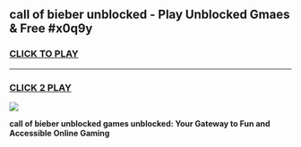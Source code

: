 
## call of bieber unblocked - Play Unblocked Gmaes & Free #x0q9y
<h3>
<a href="https://news.freeplayer.one?title=call_of_bieber_unblocked&ref=27F">CLICK TO PLAY</a></h3>
<hr>

<h3>
<a href="https://news.freeplayer.one?title=call_of_bieber_unblocked&ref=27F">CLICK 2 PLAY</a>
  
</h3>

<a href="https://news.freeplayer.one?title=call_of_bieber_unblocked&ref=27F/"><img src="https://clearcache.store/games.png"></a>


**call of bieber unblocked games unblocked: Your Gateway to Fun and Accessible Online Gaming**
